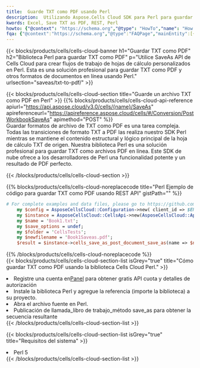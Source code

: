 ```yaml
---
title:  Guarde TXT como PDF usando Perl
description:  Utilizando Aspose.Cells Cloud SDK para Perl para guardar el archivo en formato TXT como archivo en formato PDF.
kwords: Excel, Save TXT as PDF, REST, Perl
howto: {"@context": "https://schema.org","@type": "HowTo","name": "How to save TXT as PDF using the Cells Cloud Perl library.","description": "How to save TXT as PDF using the Cells Cloud Perl library.","image": {"@type": "ImageObject"},"url": "/perl/saveas/txt-to-pdf/","step": [{ "@type": "HowToStep","name": "How to save TXT as PDF using the Cells Cloud Perl library. step 1", "image": {"@type": "ImageObject",},"url": "/perl/saveas/txt-to-pdf/","text": "Register an account at <a href='https://dashboard.aspose.cloud/'>Dashboard</a> to get free API quota & authorization details",},{ "@type": "HowToStep","name": "How to save TXT as PDF using the Cells Cloud Perl library. step 1", "image": {"@type": "ImageObject",},"url": "/perl/saveas/txt-to-pdf/","text": "Install Perl library and add the reference (import the library) to your project.",},{ "@type": "HowToStep","name": "How to save TXT as PDF using the Cells Cloud Perl library. step 1", "image": {"@type": "ImageObject",},"url": "/perl/saveas/txt-to-pdf/","text": "Open the source file in Perl.",},{ "@type": "HowToStep","name": "How to save TXT as PDF using the Cells Cloud Perl library. step 1", "image": {"@type": "ImageObject",},"url": "/perl/saveas/txt-to-pdf/","text": "Call post_workbook_save_as method to get the resultant stream",}, ],"supply": {"@type": "HowToSupply","name": "document"},"tool": [{"@type": "HowToTool","name": "VIM, Visual Studio Code, Eclipse"},{"@type": "HowToTool","name": "Aspose Cells"}],"totalTime": "PT6M"}
fqa: {"@context":"https://schema.org","@type":"FAQPage","mainEntity":[{"@type":"Question","name":"Why save file as other formats file in C# using REST API?","acceptedAnswer":{"@type":"Answer","text":"Documents are encoded in many ways, and some files may be incompatible with the software you use. To open and read such files, just save them as appropriate file formats.<br/><ol><li>Install .NET SDK and add the reference (import the library) to your project.</li><li>Open the source file in C# using REST API.</li><li>Call the PostWorkbookSaveAsRequest() method, passing an output filename with required extension.</li><li>Get the result of save as a separate file.</li></ol>"}},{"@type":"Question","name":"What file formats can I save as with your C# library?","acceptedAnswer":{"@type":"Answer","text":"We support a variety of file formats for conversion using .NET library, including XLSX, Excel, xls , PDF, CSV, HTML, Markdown, XML, PNG, JPG, TIFF, Json, TXT and many more."}},{"@type":"Question","name":"What is the maximum allowed file size for conversion using this .NET library?","acceptedAnswer":{"@type":"Answer","text":"There are no file size limits for format conversions using .NET library."}}]}
---
```

{{< blocks/products/cells/cells-cloud-banner h1="Guardar TXT como PDF" h2="Biblioteca Perl para guardar TXT como PDF" p="Utilice SaveAs API de Cells Cloud para crear flujos de trabajo de hojas de cálculo personalizados en Perl. Esta es una solución profesional para guardar TXT como PDF y otros formatos de documentos en línea usando Perl." urlsection="saveas/txt-to-pdf/" >}}

{{< blocks/products/cells/cells-cloud-section title="Guarde un archivo TXT como PDF en Perl" >}}
{{% blocks/products/cells/cells-cloud-api-reference apiurl="https://api.aspose.cloud/v3.0/cells/{name}/SaveAs" apireferenceurl="https://apireference.aspose.cloud/cells/#/Conversion/PostWorkbookSaveAs" apimethod="POST" %}}
<br/>
Guardar formatos de archivo de TXT como PDF es una tarea compleja. Todas las transiciones de formato TXT a PDF las realiza nuestro SDK Perl mientras se mantiene el contenido estructural y lógico principal de la hoja de cálculo TXT de origen. Nuestra biblioteca Perl es una solución profesional para guardar TXT como archivos PDF en línea. Este SDK de nube ofrece a los desarrolladores de Perl una funcionalidad potente y un resultado de PDF perfecto.

{{< /blocks/products/cells/cells-cloud-section >}}

{{% blocks/products/cells/cells-cloud-noreplacecode title="Perl Ejemplo de código para guardar TXT como PDF usando REST API" gistPath="" %}}
  
```perl
# For complete examples and data files, please go to https://github.com/aspose-cells-cloud/aspose-cells-cloud-perl/
    my $config = AsposeCellsCloud::Configuration->new( client_id => $ENV{'ProductClientId'}, client_secret => $ENV{'ProductClientSecret'});
    my $instance = AsposeCellsCloud::CellsApi->new(AsposeCellsCloud::ApiClient->new( $config));
    my $name = 'Book1.txt';
    my $save_options = undef;
    my $folder = 'CellsTests';
    my $newfilename = 'Book1Saveas.pdf';
    $result = $instance->cells_save_as_post_document_save_as(name => $name,save_options => $save_options, newfilename => $newfilename, folder => $folder);
```
  
{{% /blocks/products/cells/cells-cloud-noreplacecode %}}
<br/>
{{< blocks/products/cells/cells-cloud-section-list isGrey="true" title="Cómo guardar TXT como PDF usando la biblioteca Cells Cloud Perl." >}}
<li> Registre una cuenta en<a href="https://dashboard.aspose.cloud/">Panel</a> para obtener gratis API cuota y detalles de autorización</li>
<li>Instale la biblioteca Perl y agregue la referencia (importe la biblioteca) a su proyecto.</li>
<li>Abra el archivo fuente en Perl.</li>
<li>Publicación de llamada_libro de trabajo_método save_as para obtener la secuencia resultante</li>
{{< /blocks/products/cells/cells-cloud-section-list >}}

{{< blocks/products/cells/cells-cloud-section-list isGrey="true" title="Requisitos del sistema" >}}
<li>Perl 5</li>
{{< /blocks/products/cells/cells-cloud-section-list >}}
